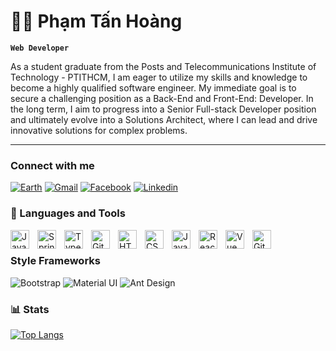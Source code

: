 # 🏄‍♂️ Phạm Tấn Hoàng

**`Web Developer`**

As a student graduate from the Posts and Telecommunications Institute of Technology - PTITHCM, I am eager to utilize my skills and knowledge to become a highly qualified software engineer. My immediate goal is to secure a challenging position as a Back-End and Front-End: Developer. In the long term, I aim to progress into a Senior Full-stack Developer position and ultimately evolve into a Solutions Architect, where I can lead and drive innovative solutions for complex problems.

---

### Connect with me
[![Earth](https://img.shields.io/badge/Earth-46A2FD?style=for-the-badge&logo=earth&logoColor=white)](https://hoang-portfolio.surge.sh/)
[![Gmail](https://img.shields.io/badge/Gmail-D14836?style=for-the-badge&logo=gmail&logoColor=white)](mailto:phamtanhoangvtv@gmail.com)
[![Facebook](https://img.shields.io/badge/Facebook-1877F2?style=for-the-badge&logo=facebook&logoColor=white)](https://www.facebook.com/phamtanhoangvtv)
[![Linkedin](https://img.shields.io/badge/LinkedIn-0077B5?style=for-the-badge&logo=linkedin&logoColor=white)](https://www.linkedin.com/in/hoangphamtan/)

<!---### Profile Online
[Profile Online](http://hoang-profile.surge.sh/)  -->

### 🧰 Languages and Tools

<img align="left" alt="Java" width="30px" style="padding-right:10px;" src="https://cdn.jsdelivr.net/gh/devicons/devicon/icons/java/java-original.svg"/>
<img align="left" alt="Spring" width="30px" style="padding-right:10px;" src="https://cdn.jsdelivr.net/gh/devicons/devicon/icons/spring/spring-original.svg" />
<img align="left" alt="TypeScript" width="30px" style="padding-right:10px;" src="https://cdn.jsdelivr.net/gh/devicons/devicon/icons/typescript/typescript-plain.svg" />
<img align="left" alt="Git" width="30px" style="padding-right:10px;" src="https://cdn.jsdelivr.net/gh/devicons/devicon/icons/git/git-original.svg" />
<img align="left" alt="HTML" width="30px" style="padding-right:10px;" src="https://cdn.jsdelivr.net/gh/devicons/devicon/icons/html5/html5-plain.svg" />
<img align="left" alt="CSS" width="30px" style="padding-right:10px;" src="https://cdn.jsdelivr.net/gh/devicons/devicon/icons/css3/css3-plain.svg" />
<img align="left" alt="JavaScript" width="30px" style="padding-right:10px;" src="https://cdn.jsdelivr.net/gh/devicons/devicon/icons/javascript/javascript-plain.svg" />
<img align="left" alt="React" width="30px" style="padding-right:10px;" src="https://cdn.jsdelivr.net/gh/devicons/devicon/icons/react/react-original.svg" />
<img align="left" alt="Vue" width="30px" style="padding-right:10px;" src="https://cdn.jsdelivr.net/gh/devicons/devicon/icons/vuejs/vuejs-original.svg" />
<img align="left" alt="GitHub" width="30px" style="padding-right:10px;" src="https://cdn.jsdelivr.net/gh/devicons/devicon/icons/github/github-original.svg" />
<br />

### Style Frameworks

![Bootstrap](https://img.shields.io/badge/Bootstrap-563D7C?style=for-the-badge&logo=bootstrap&logoColor=white)
![Material UI](https://img.shields.io/badge/Material%20UI-007FFF?style=for-the-badge&logo=mui&logoColor=white)
![Ant Design](https://img.shields.io/badge/Ant%20Design-1890FF?style=for-the-badge&logo=antdesign&logoColor=white)


### 📊 Stats

<!--- [![hoangvtv GitHub stats](https://github-readme-stats.vercel.app/api?username=hoangvtv&show_icons=true&hide_border=true&theme=react)](https://github.com/anuraghazra/github-readme-stats) -->
[![Top Langs](https://github-readme-stats.vercel.app/api/top-langs/?username=hoangvtv&layout=compact&hide_border=true&theme=react)](https://github.com/anuraghazra/github-readme-stats)

#


